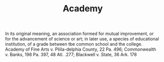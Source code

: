 ---
title: Academy
letter: A
permalink: "/definitions/academy.html"
body: In its original meaning, an association formed for mutual improvement, or for
  the advancement of science or art; in later use, a species of educational institution,
  of a grade between tbe common school and the college. Academy of Fine Arts v. Pliila-delphia
  County, 22 Pa. 496; Commonwealth v. Banks, 198 Pa. 397, 48 Atl. .277; Blackwell
  v. State, 36 Ark. 178
published_at: '2018-07-07'
source: Black's Law Dictionary
layout: post
---